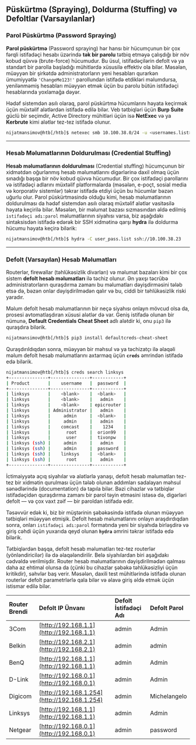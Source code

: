 ## Püskürtmə (Spraying), Doldurma (Stuffing) və Defoltlar (Varsayılanlar)

### Parol Püskürtmə (Password Spraying)

**Parol püskürtmə** (Password spraying) hər hansı bir hücumçunun bir çox fərqli istifadəçi hesabı üzərində **tək bir parolu** tətbiq etməyə çalışdığı bir növ kobud qüvvə (brute-force) hücumudur. Bu üsul, istifadəçilərin defolt və ya standart bir parolla başladığı mühitlərdə xüsusilə effektiv ola bilər. Məsələn, müəyyən bir şirkətdə administratorların yeni hesabları qurarkən ümumiyyətlə `'ChangeMe123!'` parollundan istifadə etdikləri məlumdursa, yenilənməmiş hesabları müəyyən etmək üçün bu parolu bütün istifadəçi hesablarında yoxlamağa dəyər.

Hədəf sistemdən asılı olaraq, parol püskürtmə hücumlarını həyata keçirmək üçün müxtəlif alətlərdən istifadə edilə bilər. Veb tətbiqləri üçün **Burp Suite** güclü bir seçimdir, Active Directory mühitləri üçün isə **NetExec** və ya **Kerbrute** kimi alətlər tez-tez istifadə olunur.

```bash
nijatmansimov@htb[/htb]$ netexec smb 10.100.38.0/24 -u <usernames.list> -p 'ChangeMe123!'
```

-----

### Hesab Məlumatlarının Doldurulması (Credential Stuffing)

**Hesab məlumatlarının doldurulması** (Credential stuffing) hücumçunun bir xidmətdən oğurlanmış hesab məlumatlarını digərlərinə daxil olmaq üçün sınadığı başqa bir növ kobud qüvvə hücumudur. Bir çox istifadəçi parollarını və istifadəçi adlarını müxtəlif platformalarda (məsələn, e-poçt, sosial media və korporativ sistemlər) təkrar istifadə etdiyi üçün bu hücumlar bəzən uğurlu olur. Parol püskürtməsində olduğu kimi, hesab məlumatlarının doldurulması da hədəf sistemdən asılı olaraq müxtəlif alətlər vasitəsilə həyata keçirilə bilər. Məsələn, bir məlumat bazası sızmasından əldə edilmiş `istifadəçi adı:parol` məlumatlarının siyahısı varsa, biz aşağıdakı sintaksisdən istifadə edərək bir SSH xidmətinə qarşı **hydra** ilə doldurma hücumu həyata keçirə bilərik:

```bash
nijatmansimov@htb[/htb]$ hydra -C user_pass.list ssh://10.100.38.23
```

-----

### Defolt (Varsayılan) Hesab Məlumatları

Routerlər, firewallar (təhlükəsizlik divarları) və məlumat bazaları kimi bir çox sistem **defolt hesab məlumatları** ilə təchiz olunur. Ən yaxşı təcrübə administratorların quraşdırma zamanı bu məlumatları dəyişdirməsini tələb etsə də, bəzən onlar dəyişdirilmədən qalır və bu, ciddi bir təhlükəsizlik riski yaradır.

Məlum defolt hesab məlumatlarının bir neçə siyahısı onlayn mövcud olsa da, prosesi avtomatlaşdıran xüsusi alətlər də var. Geniş istifadə olunan bir nümunə, **Default Credentials Cheat Sheet** adlı alətdir ki, onu `pip3` ilə quraşdıra bilərik.

```bash
nijatmansimov@htb[/htb]$ pip3 install defaultcreds-cheat-sheet
```

Quraşdırıldıqdan sonra, müəyyən bir məhsul və ya təchizatçı ilə əlaqəli məlum defolt hesab məlumatlarını axtarmaq üçün **`creds`** əmrindən istifadə edə bilərik.

```bash
nijatmansimov@htb[/htb]$ creds search linksys
+---------------+---------------+------------+
| Product       |    username   |  password  |
+---------------+---------------+------------+
| linksys       |    <blank>    |  <blank>   |
| linksys       |    <blank>    |   admin    |
| linksys       |    <blank>    | epicrouter |
| linksys       | Administrator |   admin    |
| linksys       |     admin     |  <blank>   |
| linksys       |     admin     |   admin    |
| linksys       |    comcast    |    1234    |
| linksys       |      root     |  orion99   |
| linksys       |      user     |  tivonpw   |
| linksys (ssh) |     admin     |   admin    |
| linksys (ssh) |     admin     |  password  |
| linksys (ssh) |    linksys    |  <blank>   |
| linksys (ssh) |      root     |   admin    |
+---------------+---------------+------------+
```

İctimaiyyətə açıq siyahılar və alətlərlə yanaşı, defolt hesab məlumatları tez-tez bir xidmətin qurulması üçün tələb olunan addımları sadalayan məhsul sənədlərində (documentation) də tapıla bilər. Bəzi cihazlar və tətbiqlər istifadəçidən quraşdırma zamanı bir parol təyin etməsini istəsə də, digərləri defolt — və çox vaxt zəif — bir paroldan istifadə edir.

Təsəvvür edək ki, biz bir müştərinin şəbəkəsində istifadə olunan müəyyən tətbiqləri müəyyən etmişik. Defolt hesab məlumatlarını onlayn araşdırdıqdan sonra, onları `istifadəçi adı:parol` formatında yeni bir siyahıda birləşdirə və giriş cəhdi üçün yuxarıda qeyd olunan **`hydra`** əmrini təkrar istifadə edə bilərik.

Tətbiqlərdən başqa, defolt hesab məlumatları tez-tez routerlər (yönləndiricilər) ilə də əlaqələndirilir. Belə siyahılardan biri aşağıdakı cədvəldə verilmişdir. Router hesab məlumatlarının dəyişdirilmədən qalması daha az ehtimal olunsa da (çünki bu cihazlar şəbəkə təhlükəsizliyi üçün kritikdir), səhvlər baş verir. Məsələn, daxili test mühitlərində istifadə olunan routerlər defolt parametrlərlə qala bilər və əlavə giriş əldə etmək üçün istismar edilə bilər.

| Router Brendi | Defolt IP Ünvanı | Defolt İstifadəçi Adı | Defolt Parol |
| :--- | :--- | :--- | :--- |
| 3Com | [http://192.168.1.1](http://192.168.1.1) | admin | Admin |
| Belkin | [http://192.168.2.1](http://192.168.2.1) | admin | admin |
| BenQ | [http://192.168.1.1](http://192.168.1.1) | admin | Admin |
| D-Link | [http://192.168.0.1](http://192.168.0.1) | admin | Admin |
| Digicom | [http://192.168.1.254](http://192.168.1.254) | admin | Michelangelo |
| Linksys | [http://192.168.1.1](http://192.168.1.1) | admin | Admin |
| Netgear | [http://192.168.0.1](http://192.168.0.1) | admin | password |
